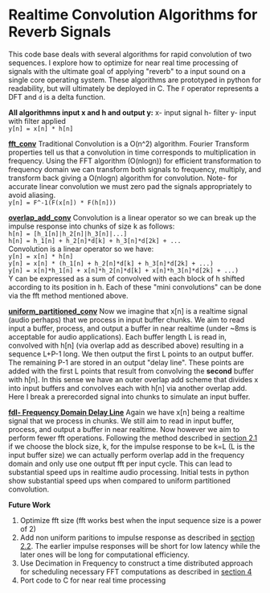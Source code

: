 # Realtime Convolution Algorithms for Reverb Signals
This code base deals with several algorithms for rapid convolution of two sequences. I explore how to optimize for near real time processing of signals with the ultimate goal of applying "reverb" to a input sound on a single core operating system. These algorithms are prototyped in python for readability, but will ultimately be deployed in C. The `F` operator represents a DFT and `d` is a delta function.

**All algorithmns input x and h and output y:**
x- input signal
    h- filter
    y- input with filter applied    
`y[n] = x[n] * h[n]`  

[**fft_conv**](https://github.com/vtolani95/convolution_algorithms/blob/master/reverb.py#L24)
Traditional Convolution is a O(n^2) algorithm. Fourier Transform properties tell us that a convolution in time corresponds to multiplication in frequency. Using the FFT algorithm (O(nlogn)) for efficient transformation to frequency domain we can transform both signals to frequency, multiply, and transform back giving a O(nlogn) algorithm for convolution. Note- for accurate linear convolution we must zero pad the signals appropriately to avoid aliasing.  
`y[n] = F^-1(F(x[n]) * F(h[n]))`  

[**overlap_add_conv**](https://github.com/vtolani95/convolution_algorithms/blob/master/reverb.py#L36)
Convolution is a linear operator so we can break up the impulse response into chunks of size k as follows:  
`h[n] = [h_1[n]|h_2[n]|h_3[n]|...]`  
`h[n] = h_1[n] + h_2[n]*d[k] + h_3[n]*d[2k] + ...`  
Convolution is a linear operator so we have:  
`y[n] = x[n] * h[n]`  
`y[n] = x[n] * (h_1[n] + h_2[n]*d[k] + h_3[n]*d[2k] + ...)`  
`y[n] = x[n]*h_1[n] + x[n]*h_2[n]*d[k] + x[n]*h_3[n]*d[2k] + ...)`  
Y can be expressed as a sum of convolved with each block of h shifted according to its position in h. Each of these "mini convolutions" can be done via the fft method mentioned above.

[**uniform_partitioned_conv**](https://github.com/vtolani95/convolution_algorithms/blob/master/reverb.py#L54)
Now we imagine that x[n] is a realtime signal (audio perhaps) that we process in input buffer chunks. We aim to read input a buffer, process, and output a buffer in near realtime (under ~8ms is acceptable for audio applications). Each buffer length L is read in, convolved with h[n] (via overlap add as described above) resulting in a sequence L+P-1 long. We then output the first L points to an output buffer. The remaining P-1 are stored in an output "delay line". These points are added with the first L points that result from convolving the **second** buffer with h[n]. In this sense we have an outer overlap add scheme that divides x into input buffers and convolves each with h[n] via another overlap add. Here I break a prerecorded signal into chunks to simulate an input buffer.

[**fdl- Frequency Domain Delay Line**](https://github.com/vtolani95/convolution_algorithms/blob/master/reverb.py#L78)
Again we have x[n] being a realtime signal that we process in chunks. We still aim to read in input buffer, process, and output a buffer in near realtime. Now however we aim to perform fewer fft operations. Following the method described in [section 2.1](http://ericbattenberg.com/school/partconvDAFx2011.pdf) if we choose the block size, k, for the impulse response to be k=L (L is the input buffer size) we can actually perform overlap add in the frequency domain and only use one output fft per input cycle. This can lead to substantial speed ups in realtime audio processing. Initial tests in python show substantial speed ups when compared to uniform partitioned convolution.

**Future Work**  
1. Optimize fft size (fft works best when the input sequence size is a power of 2)  
2. Add non uniform paritions to impulse response as described in [section 2.2](http://ericbattenberg.com/school/partconvDAFx2011.pdf). The earlier impulse responses will be short for low latency while the later ones will be long for computational efficiency.  
3. Use Decimation in Frequency to construct a time distributed approach for scheduling necessary FFT computations as described in [section 4](http://ericbattenberg.com/school/partconvDAFx2011.pdf)  
4. Port code to C for near real time processing
